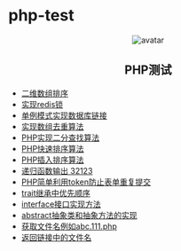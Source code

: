 # php-test
<div align=center>

![avatar](https://images.weserv.nl/?url=avatars.githubusercontent.com/u/9638312?v=4&h=100&w=100&fit=cover&mask=circle&maxage=7d
)
</div>


<h2 align="center">PHP测试</h2>

- [二维数组排序](array_multisort.php)
- [实现redis锁](redis_test.php)
- [单例模式实现数据库链接](singleton.php)
- [实现数组去重算法](array_unique.php)
- [PHP实现二分查找算法](binary_search.php)
- [PHP快速排序算法](quick_sort.php)
- [PHP插入排序算法](insert_sort.php)
- [递归函数输出 32123](recursion.php)
- [PHP简单利用token防止表单重复提交](session_token.php)
- [trait继承中优先顺序](trait.php)
- [interface接口实现方法](interface_test.php)
- [abstract抽象类和抽象方法的实现](abstract_test.php)
- [获取文件名例如abc.111.php](get_ext.php)
- [返回链接中的文件名](url_basename.php)
